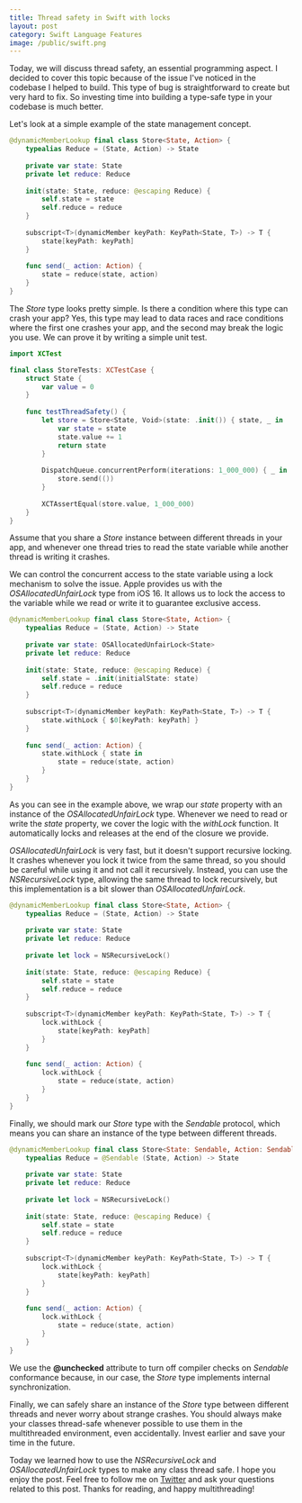```yaml
---
title: Thread safety in Swift with locks
layout: post
category: Swift Language Features
image: /public/swift.png
---
```


Today, we will discuss thread safety, an essential programming aspect. I decided to cover this topic because of the issue I've noticed in the codebase I helped to build. This type of bug is straightforward to create but very hard to fix. So investing time into building a type-safe type in your codebase is much better.

Let's look at a simple example of the state management concept.

```swift
@dynamicMemberLookup final class Store<State, Action> {
    typealias Reduce = (State, Action) -> State
    
    private var state: State
    private let reduce: Reduce
    
    init(state: State, reduce: @escaping Reduce) {
        self.state = state
        self.reduce = reduce
    }
    
    subscript<T>(dynamicMember keyPath: KeyPath<State, T>) -> T {
        state[keyPath: keyPath]
    }
    
    func send(_ action: Action) {
        state = reduce(state, action)
    }
}
```

The *Store* type looks pretty simple. Is there a condition where this type can crash your app? Yes, this type may lead to data races and race conditions where the first one crashes your app, and the second may break the logic you use. We can prove it by writing a simple unit test.

```swift
import XCTest

final class StoreTests: XCTestCase {
    struct State {
        var value = 0
    }
    
    func testThreadSafety() {
        let store = Store<State, Void>(state: .init()) { state, _ in
            var state = state
            state.value += 1
            return state
        }
        
        DispatchQueue.concurrentPerform(iterations: 1_000_000) { _ in
            store.send(())
        }
        
        XCTAssertEqual(store.value, 1_000_000)
    }
}
```

Assume that you share a *Store* instance between different threads in your app, and whenever one thread tries to read the state variable while another thread is writing it crashes.

We can control the concurrent access to the state variable using a lock mechanism to solve the issue. Apple provides us with the *OSAllocatedUnfairLock* type from iOS 16. It allows us to lock the access to the variable while we read or write it to guarantee exclusive access.

```swift
@dynamicMemberLookup final class Store<State, Action> {
    typealias Reduce = (State, Action) -> State
    
    private var state: OSAllocatedUnfairLock<State>
    private let reduce: Reduce
    
    init(state: State, reduce: @escaping Reduce) {
        self.state = .init(initialState: state)
        self.reduce = reduce
    }
    
    subscript<T>(dynamicMember keyPath: KeyPath<State, T>) -> T {
        state.withLock { $0[keyPath: keyPath] }
    }
    
    func send(_ action: Action) {
        state.withLock { state in
            state = reduce(state, action)
        }
    }
}
```

As you can see in the example above, we wrap our *state* property with an instance of the *OSAllocatedUnfairLock* type. Whenever we need to read or write the *state* property, we cover the logic with the *withLock* function. It automatically locks and releases at the end of the closure we provide.

*OSAllocatedUnfairLock* is very fast, but it doesn't support recursive locking. It crashes whenever you lock it twice from the same thread, so you should be careful while using it and not call it recursively. Instead, you can use the *NSRecursiveLock* type, allowing the same thread to lock recursively, but this implementation is a bit slower than *OSAllocatedUnfairLock*.

```swift
@dynamicMemberLookup final class Store<State, Action> {
    typealias Reduce = (State, Action) -> State
    
    private var state: State
    private let reduce: Reduce
    
    private let lock = NSRecursiveLock()
    
    init(state: State, reduce: @escaping Reduce) {
        self.state = state
        self.reduce = reduce
    }
    
    subscript<T>(dynamicMember keyPath: KeyPath<State, T>) -> T {
        lock.withLock {
            state[keyPath: keyPath]
        }
    }
    
    func send(_ action: Action) {
        lock.withLock {
            state = reduce(state, action)
        }
    }
}
```

Finally, we should mark our *Store* type with the *Sendable* protocol, which means you can share an instance of the type between different threads.

```swift
@dynamicMemberLookup final class Store<State: Sendable, Action: Sendable>: @unchecked Sendable {
    typealias Reduce = @Sendable (State, Action) -> State
    
    private var state: State
    private let reduce: Reduce
    
    private let lock = NSRecursiveLock()
    
    init(state: State, reduce: @escaping Reduce) {
        self.state = state
        self.reduce = reduce
    }
    
    subscript<T>(dynamicMember keyPath: KeyPath<State, T>) -> T {
        lock.withLock {
            state[keyPath: keyPath]
        }
    }
    
    func send(_ action: Action) {
        lock.withLock {
            state = reduce(state, action)
        }
    }
}
```

We use the **@unchecked** attribute to turn off compiler checks on *Sendable* conformance because, in our case, the *Store* type implements internal synchronization.

Finally, we can safely share an instance of the *Store* type between different threads and never worry about strange crashes. You should always make your classes thread-safe whenever possible to use them in the multithreaded environment, even accidentally. Invest earlier and save your time in the future.

Today we learned how to use the *NSRecursiveLock* and *OSAllocatedUnfairLock* types to make any class thread safe. I hope you enjoy the post. Feel free to follow me on [Twitter](https://twitter.com/mecid) and ask your questions related to this post. Thanks for reading, and happy multithreading!
